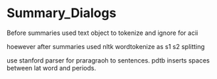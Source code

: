 Summary_Dialogs
===============

Before summaries used text object to tokenize 
and ignore for acii

hoewever after summaries used nltk wordtokenize as s1 s2 splitting

use stanford parser for praragraoh to sentences.
pdtb inserts spaces between lat word and periods.